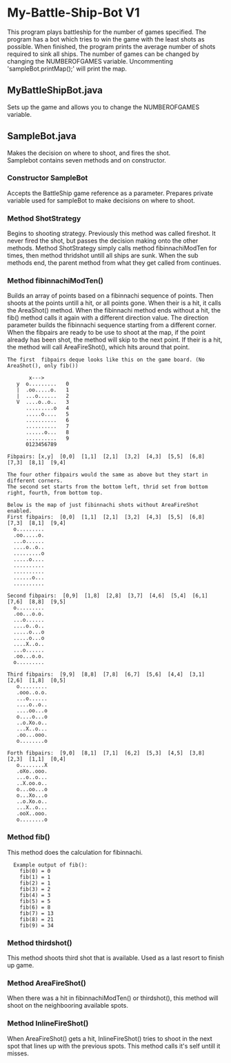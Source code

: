 # My-Battle-Ship-Bot V1


This program plays battleship for the number of games specified.
The program has a bot which tries to win the game with the least shots as possible.
When finished, the program prints the average number of shots required to sink all ships.
The number of games can be changed by changing the NUMBEROFGAMES variable. 
Uncommenting 'sampleBot.printMap();' will print the map. 




## MyBattleShipBot.java

Sets up the game and allows you to change the NUMBEROFGAMES variable. 
	


	
## SampleBot.java

Makes the decision on where to shoot, and fires the shot.  
Samplebot contains seven methods and on constructor. 




### Constructor SampleBot 	

Accepts the BattleShip game reference as a parameter.
Prepares private variable used for sampleBot to make decisions on where to
shoot. 


	
	
### Method ShotStrategy

Begins to shooting strategy. Previously this method was called fireshot. 
It never fired the shot, but passes the decision making onto the other methods. 
Method ShotStrategy simply calls method fibinnachiModTen for times, 
then method thridshot untill all ships are sunk. When the sub methods end,
the parent method from what they get called from continues. 
	
	


### Method fibinnachiModTen()

Builds an array of points based on a fibinnachi sequence of points. 
Then shoots at the points untill a hit, or all points gone.
When their is a hit, it calls the AreaShot() method. 
When the fibinnachi method ends without a hit, the fib() method calls it again with a different direction
value. The direction parameter builds the fibinnachi sequence starting from a different corner.
When the fibpairs are ready to be use to shoot at the map, if the point already has been shot, 
the method will skip to the next point. If their is a hit, the method will call AreaFireShot(), which 
hits around that point. 

  
	The first  fibpairs deque looks like this on the game board. (No AreaShot(), only fib()) 
  
	       x--->
	   y  o.........   0
	   |  .oo.....o.   1
	   |  ...o......   2
	   V  ....o..o..   3 
	      .........o   4
	      .....o....   5
	      ..........   6
	      ..........   7
	      ......o...   8
	      ..........   9
	      0123456789

  	Fibpairs: [x,y]  [0,0]  [1,1]  [2,1]  [3,2]  [4,3]  [5,5]  [6,8]  [7,3]  [8,1]  [9,4]
	
  	The four other fibpairs would the same as above but they start in different corners. 
  	The second set starts from the bottom left, thrid set from bottom right, fourth, from bottom top. 
 
  	Below is the map of just fibinnachi shots without AreaFireShot enabled. 
  	First fibpairs:  [0,0]  [1,1]  [2,1]  [3,2]  [4,3]  [5,5]  [6,8]  [7,3]  [8,1]  [9,4] 
 	  o.........
 	  .oo.....o.
 	  ...o......
 	  ....o..o..
 	  .........o
 	  .....o....
 	  ..........
 	  ..........
 	  ......o...
 	  ..........

  	Second fibpairs:  [0,9]  [1,8]  [2,8]  [3,7]  [4,6]  [5,4]  [6,1]  [7,6]  [8,8]  [9,5] 
 	  o.........
 	  .oo...o.o.
 	  ...o......
 	  ....o..o..
 	  .....o...o
 	  .....o...o
 	  ....X..o..
 	  ...o......
 	  .oo...o.o.
 	  o.........

	Third fibpairs:  [9,9]  [8,8]  [7,8]  [6,7]  [5,6]  [4,4]  [3,1]  [2,6]  [1,8]  [0,5] 
	   o.........
	   .ooo..o.o.
	   ...o......
	   ....o..o..
	   ....oo...o
	   o....o...o
	   ..o.Xo.o..
	   ...X..o...
	   .oo...ooo.
	   o........o
	
	Forth fibpairs:  [9,0]  [8,1]  [7,1]  [6,2]  [5,3]  [4,5]  [3,8]  [2,3]  [1,1]  [0,4] 
	   o........X
	   .oXo..ooo.
	   ...o..o...
	   ..X.oo.o..
	   o...oo...o
	   o...Xo...o
	   ..o.Xo.o..
	   ...X..o...
	   .ooX..ooo.
	   o........o
	   
	            
				
			
			
		
### Method fib()
This method does the calculation for fibinnachi. 

      Example output of fib():
		fib(0) = 0 
		fib(1) = 1 
		fib(2) = 1 
		fib(3) = 2 
		fib(4) = 3 
		fib(5) = 5 
		fib(6) = 8 
		fib(7) = 13 
		fib(8) = 21 
		fib(9) = 34
	
	
	
### Method thirdshot()

This method shoots third shot that is available.
Used as a last resort to finish up game.


### Method AreaFireShot()	   
When there was a hit in fibinnachiModTen() or thirdshot(), this method will shoot on the neighbooring available spots.
	      
		  
### Method InlineFireShot()
When AreaFireShot() gets a hit, InlineFireShot() tries to shoot in the next spot that lines up with the previous spots. This method calls it's self untill it misses. 

	        
	         

